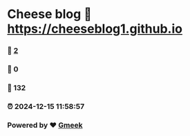 # Cheese blog :link: https://cheeseblog1.github.io 
### :page_facing_up: [2](https://cheeseblog1.github.io/tag.html) 
### :speech_balloon: 0 
### :hibiscus: 132 
### :alarm_clock: 2024-12-15 11:58:57 
### Powered by :heart: [Gmeek](https://github.com/Meekdai/Gmeek)
